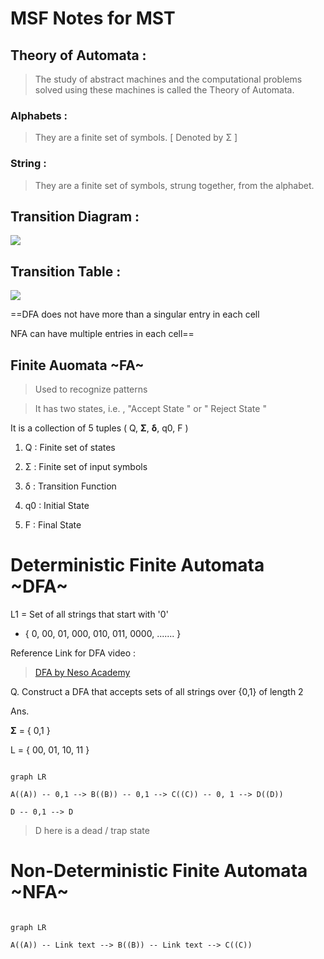 
<title>MSF Notes</title>

  

# MSF Notes for MST

## Theory of Automata :

  

> The study of abstract machines and the computational problems solved using these machines is called the Theory of Automata.

  

### Alphabets :

> They are a finite set of symbols. [ Denoted by Σ ]

  

  

### String :

> They are a finite set of symbols, strung together, from the alphabet.

  

  

## Transition Diagram :

  

![](https://lh7-us.googleusercontent.com/jyQ8o-cdlzV7QpbtxZu-PDr5WOrTjKpfSz4tf9cryX2bwSj4gf7nJnkl5XZxaRBGALxjP0AHpvfPefbetz1_G7MjV3sIoQj-zbHUkqUil9zfgasMcFdE4bn2BJTQCq8WmLDpM9gyPNgHmBog-yV6mIQ)

  

  

## Transition Table :

  

![](https://lh7-us.googleusercontent.com/qWA48m8JmeiD-a4dZwwoUjUIeQSOE34-a_zlJb9XXOluX8405rQr_gAXdKRq6QAszygZ5yT1UwCjXGLw31VpD_60_hYqyZN5qa0u9u4WGcab4iILxrGZdXQUtMpo9_3Ymu9kPWkakES_Mski7Hz4SQo)

  
  

==DFA does not have more than a singular entry in each cell

NFA can have multiple entries in each cell==

  

## Finite Auomata ~FA~

> Used to recognize patterns

> It has two states, i.e. , "Accept State " or " Reject State "

  

It is a collection of 5 tuples ( Q, **Σ**, **δ**, q0, F )

1. Q : Finite set of states

2. Σ : Finite set of input symbols

3. δ : Transition Function

4. q0 : Initial State

5. F : Final State

  

# Deterministic Finite Automata ~DFA~

L1 = Set of all strings that start with '0'

- { 0, 00, 01, 000, 010, 011, 0000, ....... }

  

Reference Link for DFA video :

> [DFA by Neso Academy](https://www.youtube.com/watch?v=40i4PKpM0cI)

  

Q. Construct a DFA that accepts sets of all strings over {0,1} of length 2

Ans.

**Σ** = { 0,1 }

L = { 00, 01, 10, 11 }

  
  

```mermaid

graph LR

A((A)) -- 0,1 --> B((B)) -- 0,1 --> C((C)) -- 0, 1 --> D((D))

D -- 0,1 --> D

```

  

> D here is a dead / trap state

  

# Non-Deterministic Finite Automata ~NFA~

  
  

```mermaid

graph LR

A((A)) -- Link text --> B((B)) -- Link text --> C((C))

```
